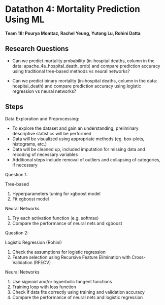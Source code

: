 # Datathon 4: Mortality Prediction Using ML

**Team 18: Pourya Momtaz, Rachel Yeung, Yutong Lu, Rohini Datta**

## Research Questions
- Can we predict mortality probability (in-hospital deaths, column in the data: apache_4a_hospital_death_prob) and compare prediction accuracy using traditional tree-based methods vs neural networks?

- Can we predict binary mortality (in-hospital deaths, column in the data: hospital_death) and compare prediction accuracy using logistic regression vs neural networks?

## Steps 
Data Exploration and Preprocessing:
- To explore the dataset and gain an understanding, preliminary descriptive statistics will be performed
- Data will be visualized using appropriate methods (eg. box-plots, histograms, etc.)
- Data will be cleaned up, included imputation for missing data and recoding of necessary variables
- Additional steps include removal of outliers and collapsing of categories, if necessary

Question 1:

Tree-based

1. Hyperparameters tuning for xgboost model
2. Fit xgboost model

Neural Networks

1. Try each activation function (e.g. softmax)
2. Compare the performance of neural nets and xgboost

Question 2:

Logistic Regression (Rohini)

1. Check the assumptions for logistic regression
2. Feature selection using Recursive Feature Elimination with Cross-Validation (RFECV)

Neural Networks

1. Use sigmoid and/or hyperbolic tangent functions
2. Training loop with loss function
3. Check if data fits correctly using training and validation accuracy
4. Compare the performance of neural nets and logistic regression
